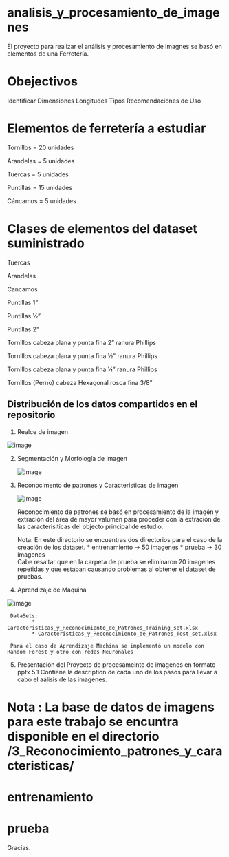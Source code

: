 # analisis_y_procesamiento_de_imagenes

El proyecto para realizar el análisis y procesamiento de imagnes se basó en elementos de una Ferretería.


# Obejectivos
Identificar 
Dimensiones
Longitudes
Tipos
Recomendaciones de Uso

# Elementos de ferretería a estudiar
Tornillos      = 20 unidades

Arandelas   =  5 unidades

Tuercas       =  5 unidades

Puntillas     = 15 unidades

Cáncamos =  5 unidades

# Clases de elementos del dataset suministrado
Tuercas

Arandelas

Cancamos

Puntillas 1”

Puntillas ½”

Puntillas 2”

Tornillos cabeza plana y punta fina 2” ranura Phillips

Tornillos cabeza plana y punta fina ½” ranura Phillips

Tornillos cabeza plana y punta fina ¼” ranura Phillips

Tornillos (Perno) cabeza Hexagonal rosca fina 3/8”



## Distribución de los datos compartidos en el repositorio

1.  Realce de imagen
   
   ![image](https://github.com/user-attachments/assets/72324364-2ee1-490c-bb78-7f8e08ecb384)

2.  Segmentación y Morfología de imagen
   
     ![image](https://github.com/user-attachments/assets/f689328d-7637-4143-8d40-f5b4c980e02b)

3.  Reconocimento de patrones y Caracteristicas de imagen
 
    ![image](https://github.com/user-attachments/assets/8fa514c7-f985-4cc8-aeba-e932b3842b30)

    Reconocimiento de patrones se basó en procesamiento de la imagén y extración del área de mayor valumen para proceder con la extración de las caracterisiticas 
    del objecto principal de estudio.

    Nota:  En este directorio se encuentras dos directorios para el caso de la creación de los dataset.
           * entrenamiento  -> 50 imagenes
           * prueba         -> 30 imagenes  
    Cabe resaltar que en la carpeta de prueba se eliminaron 20 imagenes repetidas y que estaban causando problemas al obtener el dataset de pruebas.
    
4.  Aprendizaje de Maquina

   ![image](https://github.com/user-attachments/assets/a21e9fbf-e3c8-4351-9f40-219e73d99479)

     DataSets:
            * Caracteristicas_y_Reconocimiento_de_Patrones_Training_set.xlsx
            * Caracteristicas_y_Reconocimiento_de_Patrones_Test_set.xlsx

     Para el caso de Aprendizaje Machina se implementó un modelo con Random Forest y otro con redes Neuronales

5.  Presentación del Proyecto de procesameinto de imagenes en formato pptx
  5.1 Contiene la description de cada uno de los pasos para llevar a cabo el aálisis de las imagenes.



# Nota : La base de datos de imagens para este trabajo se encuntra disponible en el directorio /3_Reconocimiento_patrones_y_caracteristicas/
# entrenamiento  
# prueba 

Gracias.
       
